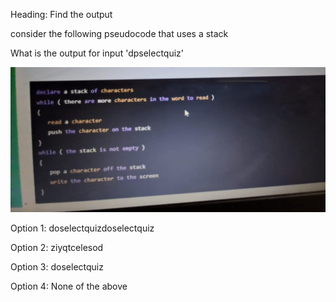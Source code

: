 Heading: Find the output

consider the following pseudocode that uses a stack

What is the output for input 'dpselectquiz'

![alt text](<WhatsApp Image 2024-09-06 at 08.07.37_9965a212.jpg>)

Option 1: doselectquizdoselectquiz

Option 2: ziyqtcelesod

Option 3: doselectquiz

Option 4: None of the above